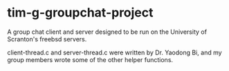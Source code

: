 # tim-g-groupchat-project
A group chat client and server designed to be run on the University of Scranton's freebsd servers.

client-thread.c and server-thread.c were written by Dr. Yaodong Bi, and my group members wrote some of the other helper functions.
